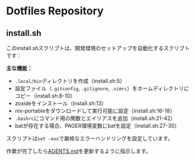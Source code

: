 # Dotfiles Repository

## install.sh

このinstall.shスクリプトは、開発環境のセットアップを自動化するスクリプトです：

**主な機能：**
- `.local/bin`ディレクトリを作成（install.sh:5）
- 設定ファイル（`.gitconfig`, `.gitignore`, `.vimrc`）をホームディレクトリにコピー（install.sh:8-10）
- zoxideをインストール（install.sh:13）
- nix-portableをダウンロードして実行可能に設定（install.sh:16-18）
- `.bashrc`にコマンド用の関数とエイリアスを追加（install.sh:21-42）
- batが存在する場合、PAGER環境変数にbatを設定（install.sh:27-30）

スクリプトは`set -eux`で厳格なエラーハンドリングを設定しています。

作業が完了したら[AGENTS.md](./AGENTS.md)を更新するように指示します。
